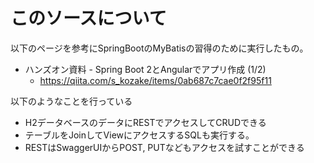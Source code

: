 
# このソースについて

以下のページを参考にSpringBootのMyBatisの習得のために実行したもの。  
- ハンズオン資料 - Spring Boot 2とAngularでアプリ作成 (1/2)
  - https://qiita.com/s_kozake/items/0ab687c7cae0f2f95f11

以下のようなことを行っている
- H2データベースのデータにRESTでアクセスしてCRUDできる
- テーブルをJoinしてViewにアクセスするSQLも実行する。
- RESTはSwaggerUIからPOST, PUTなどもアクセスを試すことができる
